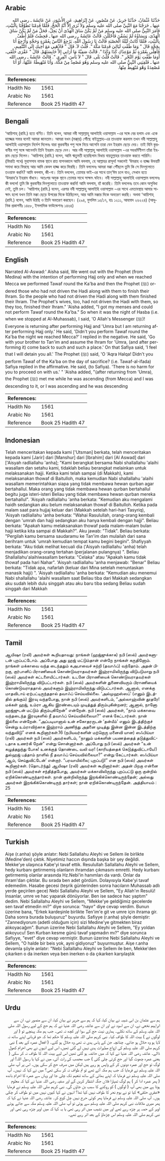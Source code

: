 ## Arabic


<div dir="rtl" lang="ar" style={{fontSize:'larger',backgroundColor:'#f8f9fa',padding:20}}>
حَدَّثَنَا عُثْمَانُ، حَدَّثَنَا جَرِيرٌ، عَنْ مَنْصُورٍ، عَنْ إِبْرَاهِيمَ، عَنِ الأَسْوَدِ، عَنْ عَائِشَةَ ـ رضى الله عنها ـ خَرَجْنَا مَعَ النَّبِيِّ صلى الله عليه وسلم وَلاَ نُرَى إِلاَّ أَنَّهُ الْحَجُّ، فَلَمَّا قَدِمْنَا تَطَوَّفْنَا بِالْبَيْتِ، فَأَمَرَ النَّبِيُّ صلى الله عليه وسلم مَنْ لَمْ يَكُنْ سَاقَ الْهَدْىَ أَنْ يَحِلَّ، فَحَلَّ مَنْ لَمْ يَكُنْ سَاقَ الْهَدْىَ، وَنِسَاؤُهُ لَمْ يَسُقْنَ فَأَحْلَلْنَ، قَالَتْ عَائِشَةُ ـ رضى الله عنها ـ فَحِضْتُ فَلَمْ أَطُفْ بِالْبَيْتِ، فَلَمَّا كَانَتْ لَيْلَةُ الْحَصْبَةِ قَالَتْ يَا رَسُولَ اللَّهِ، يَرْجِعُ النَّاسُ بِعُمْرَةٍ وَحَجَّةٍ وَأَرْجِعُ أَنَا بِحَجَّةٍ قَالَ ‏"‏ وَمَا طُفْتِ لَيَالِيَ قَدِمْنَا مَكَّةَ ‏"‏‏.‏ قُلْتُ لاَ‏.‏ قَالَ ‏"‏ فَاذْهَبِي مَعَ أَخِيكِ إِلَى التَّنْعِيمِ، فَأَهِلِّي بِعُمْرَةٍ ثُمَّ مَوْعِدُكِ كَذَا وَكَذَا ‏"‏‏.‏ قَالَتْ صَفِيَّةُ مَا أُرَانِي إِلاَّ حَابِسَتَهُمْ‏.‏ قَالَ ‏"‏ عَقْرَى حَلْقَى، أَوَمَا طُفْتِ يَوْمَ النَّحْرِ ‏"‏‏.‏ قَالَتْ قُلْتُ بَلَى‏.‏ قَالَ ‏"‏ لاَ بَأْسَ، انْفِرِي ‏"‏‏.‏ قَالَتْ عَائِشَةُ ـ رضى الله عنها ـ فَلَقِيَنِي النَّبِيُّ صلى الله عليه وسلم وَهُوَ مُصْعِدٌ مِنْ مَكَّةَ، وَأَنَا مُنْهَبِطَةٌ عَلَيْهَا، أَوْ أَنَا مُصْعِدَةٌ وَهْوَ مُنْهَبِطٌ مِنْهَا‏.‏
</div>
<div style={{backgroundColor:'#f8f9fa',padding:20, marginBottom: 10}}><table> <thead> <tr> <th>References:</th> <th></th> </tr> </thead> <tbody><tr><td>Hadith No</td><td>1561</td></tr><tr><td>Arabic No</td><td>1561</td></tr><tr><td>Reference</td><td>Book 25 Hadith 47</td></tr></tbody></table></div>

## Bengali


<div dir="ltr" lang="bn" style={{fontSize:'larger',backgroundColor:'#f8f9fa',padding:20}}>
‘আয়িশাহ্ (রাযি.) হতে বর্ণিত। তিনি বলেন, আমরা নবী সাল্লাল্লাহু আলাইহি ওয়াসাল্লাম -এর সঙ্গে বের হলাম এবং একে হাজ্জের সফর বলেই আমরা জানতাম। আমরা যখন (মক্কা্য়) পৌঁছে বাইতুল্লাহ-এর তাওয়াফ করলাম তখন নবী সাল্লাল্লাহু আলাইহি ওয়াসাল্লাম নির্দেশ দিলেনঃ যারা কুরবানীর পশু সঙ্গে নিয়ে আসেনি তারা যেন ইহরাম ছেড়ে দেয়। তাই যিনি কুরবানীর পশু সঙ্গে আনেননি তিনি ইহরাম ছেড়ে দেন। আর নবী সাল্লাল্লাহু আলাইহি ওয়াসাল্লাম -এর সহধর্মিণীগণ তাঁরা ইহরাম ছেড়ে দিলেন। ‘আয়িশাহ্ (রাযি.) বলেন, আমি ঋতুমতী হয়েছিলাম বিধায় বায়তুল্লাহর তাওয়াফ করতে পারিনি। (ফিরতি পথে) মুহাসসাব নামক স্থানে রাত যাপনকালে আমি বললাম, হে আল্লাহর রাসূল! সকলেই ‘উমরাহ ও হাজ্জ উভয়টি সমাধা করে ফিরছে আর আমি কেবল হাজ্জ করে ফিরছি। তিনি বললেনঃ আমরা মক্কা পৌঁছলে তুমি কি সে দিনগুলোতে তওয়াফ করনি? আমি বললাম, জী-না। তিনি বললেন, তোমার ভাই-এর সাথে তান্‘ঈম চলে যাও, সেখান হতে ‘উমরাহ’র ইহরাম বাঁধবে। অতঃপর অমুক স্থানে তোমার সাথে সাক্ষাৎ ঘটবে। নবী সাল্লাল্লাহু আলাইহি ওয়াসাল্লাম বললেনঃ কী বললে! তুমি কি কুরবানীর দিনগুলোতে তাওয়াফ করনি! আমি বললাম, হাঁ করেছি। তিনি বললেনঃ তবে কোন অসুবিধা নেই, তুমি চল। ‘আয়িশাহ্ (রাযি.) বলেন, এরপর নবী সাল্লাল্লাহু আলাইহি ওয়াসাল্লাম -এর সাথে এমতাবস্থায় আমার সাক্ষাৎ হলো যখন তিনি মক্কা ছেড়ে উপরের দিকে উঠছিলেন, আর আমি মক্কার দিকে অবতরণ করছি। অথবা ‘আয়িশাহ্ (রাযি.) বলেন, আমি উঠছি ও তিনি অবতরণ করছেন। (২৯৪, মুসলিম ১৫/১৭, হাঃ ১২১১, আহমাদ ২৬২২৪) (আধুনিক প্রকাশনীঃ ১৪৫৮, ইসলামিক ফাউন্ডেশনঃ ১৪৬৪)
</div>
<div style={{backgroundColor:'#f8f9fa',padding:20, marginBottom: 10}}><table> <thead> <tr> <th>References:</th> <th></th> </tr> </thead> <tbody><tr><td>Hadith No</td><td>1561</td></tr><tr><td>Arabic No</td><td>1561</td></tr><tr><td>Reference</td><td>Book 25 Hadith 47</td></tr></tbody></table></div>

## English


<div dir="ltr" lang="en" style={{fontSize:'larger',backgroundColor:'#f8f9fa',padding:20}}>
Narrated Al-Aswad:' Aisha said, We went out with the Prophet (from Medina) with the intention of performing Hajj only and when we reached Mecca we performed Tawaf round the Ka'ba and then the Prophet (ﷺ) ordered those who had not driven the Hadi along with them to finish their Ihram. So the people who had not driven the Hadi along with them finished their Ihram. The Prophet's wives, too, had not driven the Hadi with them, so they too, finished their Ihram." 'Aisha added, "I got my menses and could not perform Tawaf round the Ka'ba." So when it was the night of Hasba (i.e. when we stopped at Al-Muhassab), I said, 'O Allah's Messenger (ﷺ)! Everyone is returning after performing Hajj and 'Umra but I am returning after performing Hajj only.' He said, 'Didn't you perform Tawaf round the Ka'ba the night we reached Mecca?' I replied in the negative. He said, 'Go with your brother to Tan'im and assume the Ihram for 'Umra, (and after performing it) come back to such and such a place.' On that Safiya said, 'I feel that I will detain you all.' The Prophet (ﷺ) said, 'O 'Aqra Halqa! Didn't you perform Tawaf of the Ka'ba on the day of sacrifice? (i.e. Tawaf-al-ifada) Safiya replied in the affirmative. He said, (to Safiya). 'There is no harm for you to proceed on with us.' " 'Aisha added, "(after returning from 'Umra), the Prophet (ﷺ) met me while he was ascending (from Mecca) and I was descending to it, or I was ascending and he was descending
</div>
<div style={{backgroundColor:'#f8f9fa',padding:20, marginBottom: 10}}><table> <thead> <tr> <th>References:</th> <th></th> </tr> </thead> <tbody><tr><td>Hadith No</td><td>1561</td></tr><tr><td>Arabic No</td><td>1561</td></tr><tr><td>Reference</td><td>Book 25 Hadith 47</td></tr></tbody></table></div>

## Indonesian


<div dir="ltr" lang="id" style={{fontSize:'larger',backgroundColor:'#f8f9fa',padding:20}}>
Telah menceritakan kepada kami ['Utsman] berkata, telah menceritakan kepada kami [Jarir] dari [Manshur] dari [Ibrahim] dari [Al Aswad] dari ['Aisyah radliallahu 'anha]; "Kami berangkat bersama Nabi shallallahu 'alaihi wasallam dan setahu kami, tidaklah beliau berangkat melainkan untuk melaksanakan hajji. Ketika kami telah sampai (di Makkah), kami melaksanakan thowaf di Baitulloh, maka kemudian Nabi shallallahu 'alaihi wasallam memerintahkan siapa yang tidak membawa hewan qurban agar bertahallul. Maka orang yang tidak membawa hewan qurban bertahallul begitu juga isteri-isteri Beliau yang tidak membawa hewan qurban mereka bertahallul". 'Aisyah radliallahu 'anha berkata: "Kemudian aku mengalami haidh sedangkan aku belum melaksanakan thowaf di Baitulloh. Ketika pada malam saat para hujjaj keluar dari (Makkah setelah hari-hari Tasyriq), 'Aisyah radliallahu 'anha berkata: "Wahai Rasulullah, orang-orang kembali dengan 'umrah dan hajji sedangkan aku hanya kembali dengan hajji". Beliau berkata: "Apakah kamu melaksanakan thowaf pada malam-malam bulan hajji ketika kita sampai di Makkah?". Aku jawab: "Tidak". Beliau berkata: "Pergilah kamu bersama saudaramu ke Tan'im dan mulailah dari sana berihram untuk 'umrah kemudian tempat kamu begini begini". Shafiyyah berkata: "Aku tidak melihat kecuali dia ('Aisyah radliallahu 'anha) telah menjadikan orang-orang tertahan (perjalanan pulangnya) ". Beliau Shallallahu'alaihiwasallam berkata: "Celaka" atau "Apakah kamu tidak thowaf pada hari Nahar". 'Aisyah radliallahu 'anha menjawab: "Benar" Beliau berkata: "Tidak apa, nafarlah (keluar dari Mina setelah menuntaskan manasik hajji) ". 'Aisyah radliallahu 'anha berkata: "Kemudian aku menemui Nabi shallallahu 'alaihi wasallam saat Beliau tiba dari Makkah sedangkan aku sudah lebih dulu singgah atau aku baru tiba sedang Beliau sudah singgah dari Makkah
</div>
<div style={{backgroundColor:'#f8f9fa',padding:20, marginBottom: 10}}><table> <thead> <tr> <th>References:</th> <th></th> </tr> </thead> <tbody><tr><td>Hadith No</td><td>1561</td></tr><tr><td>Arabic No</td><td>1561</td></tr><tr><td>Reference</td><td>Book 25 Hadith 47</td></tr></tbody></table></div>

## Tamil


<div dir="ltr" lang="ta" style={{fontSize:'larger',backgroundColor:'#f8f9fa',padding:20}}>
ஆயிஷா (ரலி) அவர்கள் கூறியதாவது: நாங்கள் (ஹஜ்ஜுக்காக) நபி (ஸல்) அவர்களுடன் புறப்பட்டோம். அப்போது அது ஹஜ் மட்டும்தான் என்றே நாங்கள் கருதினோம். நாங்கள் மக்காவை வந்த டைந்ததும் கஅபாவைச் சுற்றி (தவாஃப்) வந்தோம். அதன் பிறகு, குர்பானிப் பிராணியைக் கொண்டுவராதவர்கள் இஹ்ராமிலிருந்து விடுபடுமாறு நபி (ஸல்) அவர்கள் கட்டளையிட்டார்கள். உடனே பிராணியைக் கொண்டுவராதவர்கள் இஹ்ராமிலிருந்து விடுபட்டார்கள். நபி (ஸல்) அவர்களின் துணைவியரும் பிராணியைக் கொண்டுவராததால் அவர்களும் இஹ்ராமிலிருந்து விடுபட்டார்கள். ஆனால், எனக்கு மாதவிடாய் ஏற்பட்டிருந்ததால் தவாஃப் செய்யவில்லை. ‘அல்முஹஸ்ஸப்’ (எனும் இடத்தில் தங்கும்) இரவு வந்தபோது, நான் நபி (ஸல்) அவர்களிடம், “அல்லாஹ்வின் தூதரே! மக்கள் ஹஜ், உம்ரா ஆகிய இரண்டையும் முடித்துத் திரும்புகின்றனர்; ஆனால், நானோ ஹஜ்ஜுடன் மட்டும் திரும்புகிறேன்” என்றேன். நபி (ஸல்) அவர்கள், “நாம் மக்காவை வந்தடைந்த இரவுகளில் நீ தவாஃப் செய்யவில்லையா?” எனக் கேட்டார்கள். நான் இல்லை என்றேன். “அப்படியானால் உன் சகோதரருடன் ‘தன்யீம்’ எனும் இடத்திற்குச் சென்று உம்ராவிற்காக இஹ்ராம் அணிந்து அதனை முடித்து இன்ன இன்ன இடத்திற்கு வந்துவிடு” எனக் கூறினார்கள்.16 (நபியவர்களின் மற்றொரு மனைவி யான) ஸஃபிய்யா (ரலி) அவர்கள் நபி (ஸல்) அவர்களிடம், “நானும் மக்களின் பயணத்தைத் தடுத்துவிட்டதாக உணர்கி றேன்” என்று சொன்னார்கள். அப்போது நபி (ஸல்) அவர்கள் “உன் கழுத்தறுந்து போக! உனக்குத் தொண்டை வலி வர! (காரியத்தைக் கெடுத்துவிட்டாயே!) துல்ஹஜ் பத்தாம் நாளில் நீ தவாஃப் செய்யவில்லையா?” என்று கேட்டார்கள். ஸஃபிய்யா ‘ஆம், செய்துவிட்டேன்’ என்றார். “பரவாயில்லை; புறப்படு!” என நபி (ஸல்) அவர்கள் கூறினார்கள். (தொடர்ந்து) ஆயிஷா (ரலி) அவர்கள் கூறினார்கள்: அதன் பிறகு என்னை நபி (ஸல்) அவர்கள் சந்தித்தபோது, அவர்கள் மக்காவிலிருந்து புறப்பட்டு ஒரு குன்றில் ஏறிக்கொண்டிருந்தார்கள். நான் குன்றிலிருந்து இறங்கிக்கொண்டிருந்தேன்; அல்லது அவர்கள் இறங்கிக்கொண்டிருந் தார்கள்; நான் ஏறிக்கொண்டிருந்தேன். அத்தியாயம் : 25
</div>
<div style={{backgroundColor:'#f8f9fa',padding:20, marginBottom: 10}}><table> <thead> <tr> <th>References:</th> <th></th> </tr> </thead> <tbody><tr><td>Hadith No</td><td>1561</td></tr><tr><td>Arabic No</td><td>1561</td></tr><tr><td>Reference</td><td>Book 25 Hadith 47</td></tr></tbody></table></div>

## Turkish


<div dir="ltr" lang="tr" style={{fontSize:'larger',backgroundColor:'#f8f9fa',padding:20}}>
Aişe (r.anha) şöyle anlatır: Nebi Sallallahu Aleyhi ve Sellem ile birlikte (Medine'den) çıktık. Niyetimiz haccın dışında başka bir şey değildi. Mekke'ye ulaşınca Kabe'yi tavaf ettik. Resulullah Sallallahu Aleyhi ve Sellem, hedy kurbanı getirmemiş olanların ihramdan çıkmasını emretti. Hedy kurbanı getirmemiş olanlar arasında Hz.Nebi'in hanımları da vardı. Onlar da ihram'dan çıktılar. Bu sırada ben adet gördüm. Dolayısıyla Kabe'yi tavaf edemedim. Hasabe gecesi (teşrik günlerinden sonra hacıların Muhassab adlı yerde geçirilen gece) Nebi Sallallahu Aleyhi ve Sellem, "Ey Allah'ın Resulü! İnsanlar, umre ve hac yaparak dönüyorlar. Ben ise sadece hac yaptım" dedim. Nebi Sallallahu Aleyhi ve Sellem, "Mekke'ye geldiğimiz gecelerde sen tavaf etmedin mi?" diye sorunca: "hayır" diye cevap verdim. Bunun üzerine bana, "Erkek kardeşinle birlikte Ten'im'e git ve umre için ihrama gir. Daha sonra burada buluşuruz" buyurdu. Safiyye (r.anha) şöyle demiştir: "Zannediyorum (adetli olduğum için) sizi Medine'ye gitmekten biraz alıkoyacağım". Bunun üzerine Nebi Sallallahu Aleyhi ve Sellem, "Ey yoldan alıkoyucu! Sen Kurban kesme günü tavaf yapmadın mı?" diye sorunca Safiyye, "evet" diye cevap vermiştir. Bunun üzerine Nebi Sallallahu Aleyhi ve Sellem, "O halde bir beis yok, ayni gidiyoruz" buyurmuştur. Aişe r.anha devamla şöyle anlatır: "Nebi Sallallahu Aleyhi ve Sellem ile ben, Mekke'den çıkarken o da inerken veya ben inerken o da çıkarken karşılaştık
</div>
<div style={{backgroundColor:'#f8f9fa',padding:20, marginBottom: 10}}><table> <thead> <tr> <th>References:</th> <th></th> </tr> </thead> <tbody><tr><td>Hadith No</td><td>1561</td></tr><tr><td>Arabic No</td><td>1561</td></tr><tr><td>Reference</td><td>Book 25 Hadith 47</td></tr></tbody></table></div>

## Urdu


<div dir="rtl" lang="ur" style={{fontSize:'larger',backgroundColor:'#f8f9fa',padding:20}}>
ہم سے عثمان بن ابی شیبہ نے بیان کیا، کہا کہ ہم سے جریر نے بیان کیا، ان سے منصور نے، ان سے ابراہیم نخعی نے، ان سے اسود نے اور ان سے عائشہ رضی اللہ عنہا نے کہ ہم حج کے لیے رسول اللہ صلی اللہ علیہ وسلم کے ساتھ نکلے۔ ہماری نیت حج کے سوا اور کچھ نہ تھی۔ جب ہم مکہ پہنچے تو ( اور لوگوں نے ) بیت اللہ کا طواف کیا۔ نبی کریم صلی اللہ علیہ وسلم کا حکم تھا کہ جو قربانی اپنے ساتھ نہ لایا ہو وہ حلال ہو جائے۔ چنانچہ جن کے پاس ہدی نہ تھی وہ حلال ہو گئے۔ ( افعال عمرہ کے بعد ) نبی کریم صلی اللہ علیہ وسلم کی ازواج مطہرات ہدی نہیں لے گئی تھیں، اس لیے انہوں نے بھی احرام کھول ڈالے۔ عائشہ رضی اللہ عنہا نے کہا کہ میں حائضہ ہو گئی تھیں اس لیے بیت اللہ کا طواف نہ کر سکی ( یعنی عمرہ چھوٹ گیا اور حج کرتی چلی گئی ) جب محصب کی رات آئی، میں نے کہا یا رسول اللہ! اور لوگ تو حج اور عمرہ دونوں کر کے واپس ہو رہے ہیں لیکن میں صرف حج کر سکی ہوں۔ اس پر آپ صلی اللہ علیہ وسلم نے فرمایا کہ جب ہم مکہ آئے تھے تو تم طواف نہ کر سکی تھی؟ میں نے کہا کہ نہیں۔ آپ صلی اللہ علیہ وسلم نے فرمایا کہ اپنے بھائی کے ساتھ تنعیم تک چلی جا اور وہاں سے عمرہ کا احرام باندھ ( پھر عمرہ ادا کر ) ہم لوگ تمہارا فلاں جگہ انتظار کریں گے اور صفیہ رضی اللہ عنہا نے کہا کہ معلوم ہوتا ہے میں بھی آپ ( لوگوں ) کو روکنے کا سبب بن جاؤں گی۔ نبی کریم صلی اللہ علیہ وسلم نے فرمایا «عقرى حلقى» کیا تو نے یوم نحر کا طواف نہیں کیا تھا؟ انہوں نے کہا کیوں نہیں میں تو طواف کر چکی ہوں۔ آپ صلی اللہ علیہ وسلم نے فرمایا پھر کوئی حرج نہیں چل کوچ کر۔ عائشہ رضی اللہ عنہا نے کہا کہ پھر میری ملاقات نبی کریم صلی اللہ علیہ وسلم سے ہوئی تو آپ صلی اللہ علیہ وسلم مکہ سے جاتے ہوئے اوپر کے حصہ پر چڑھ رہے تھے اور میں نشیب میں اتر رہی تھی یا یہ کہا کہ میں اوپر چڑھ رہی تھی اور نبی کریم صلی اللہ علیہ وسلم اس چڑھاؤ کے بعد اتر رہے تھے۔
</div>
<div style={{backgroundColor:'#f8f9fa',padding:20, marginBottom: 10}}><table> <thead> <tr> <th>References:</th> <th></th> </tr> </thead> <tbody><tr><td>Hadith No</td><td>1561</td></tr><tr><td>Arabic No</td><td>1561</td></tr><tr><td>Reference</td><td>Book 25 Hadith 47</td></tr></tbody></table></div>